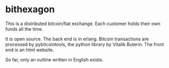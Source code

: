 # bithexagon

This is a distributed bitcoin/fiat exchange.
Each customer holds their own funds all the time.

It is open source. The back end is in erlang. Bitcoin transactions are processed by pybitcointools, the python library by Vitalik Buterin. The front end is an html website.

So far, only an outline written in English exists.